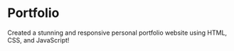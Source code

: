 # Portfolio
Created a stunning and responsive personal portfolio website using HTML, CSS, and JavaScript!

